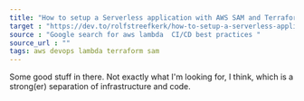 ```yaml
---
title: "How to setup a Serverless application with AWS SAM and Terraform"
target : "https://dev.to/rolfstreefkerk/how-to-setup-a-serverless-application-with-aws-sam-and-terraform-33m9"
source : "Google search for aws lambda  CI/CD best practices "
source_url : ""
tags: aws devops lambda terraform sam
---
```


Some good stuff in there. Not exactly what I'm looking for, I think, which is a strong(er) separation of infrastructure and code.